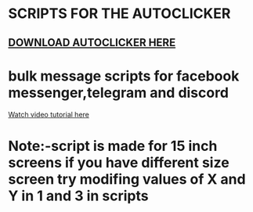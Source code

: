 # SCRIPTS FOR THE AUTOCLICKER

## <a href="https://bit.ly/fbautomsg">DOWNLOAD AUTOCLICKER HERE</a>

# bulk message scripts for facebook messenger,telegram and discord

 <a href="https://youtu.be/JlGKqqZEqr4">Watch video tutorial here</a>
 
# Note:-script is made for 15 inch screens if you have different size screen try modifing values of  X and Y in 1 and 3 in scripts
